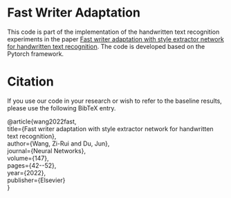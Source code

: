 # Fast Writer Adaptation

This code is part of the implementation of the handwritten text recognition experiments in the paper [Fast writer adaptation with style extractor network for handwritten text recognition](https://sciencedirect.53yu.com/science/article/abs/pii/S0893608021004755). The code is developed based on the Pytorch framework.

# Citation

If you use our code in your research or wish to refer to the baseline results, please use the following BibTeX entry.

@article{wang2022fast,  
        title={Fast writer adaptation with style extractor network for handwritten text recognition},  
        author={Wang, Zi-Rui and Du, Jun},  
        journal={Neural Networks},  
        volume={147},  
        pages={42--52},  
        year={2022},   
        publisher={Elsevier}   
}
